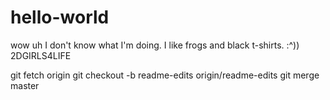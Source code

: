 # hello-world

wow uh I don't know what I'm doing. I like frogs and black t-shirts. :^)) 2DGIRLS4LIFE

git fetch origin
git checkout -b readme-edits origin/readme-edits
git merge master

